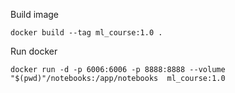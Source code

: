 Build image

```
docker build --tag ml_course:1.0 .
```

Run docker

```
docker run -d -p 6006:6006 -p 8888:8888 --volume "$(pwd)"/notebooks:/app/notebooks  ml_course:1.0
```
